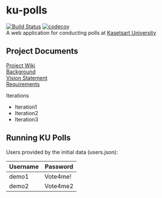 # ku-polls
[![Build Status](https://travis-ci.com/Siraphop4Nene/ku-polls.svg?branch=ci)](https://travis-ci.com/Siraphop4Nene/ku-polls) 
[![codecov](https://codecov.io/gh/Siraphop4Nene/ku-polls/branch/ci/graph/badge.svg?token=I62CWDYVAK)](https://codecov.io/gh/Siraphop4Nene/ku-polls)   
A web application for conducting polls at [Kasetsart University](http://www.ku.ac.th)

## Project Documents

[Project Wiki](../../wiki/Home)   
[Background](../../wiki/Background)   
[Vision Statement](../../wiki/Vision%20Statement)   
[Requirements](../../wiki/Requirements)

Iterations 
  - Iteration1
  - Iteration2
  - Iteration3

## Running KU Polls

Users provided by the initial data (users.json):

| Username  | Password    |
|-----------|-------------|
| demo1     | Vote4me!    |
| demo2     | Vote4me2    |
